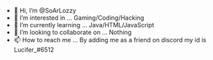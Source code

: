 - 👋 Hi, I’m @SoArLozzy
- 👀 I’m interested in ... Gaming/Coding/Hacking
- 🌱 I’m currently learning ... Java/HTML/JavaScript
- 💞️ I’m looking to collaborate on ... Nothing 
- 📫 How to reach me ... By adding me as a friend on discord my id is Lucifer_#6512

<!---
SoArLozzy/SoArLozzy is a ✨ special ✨ repository because its `README.md` (this file) appears on your GitHub profile.
You can click the Preview link to take a look at your changes.
--->

